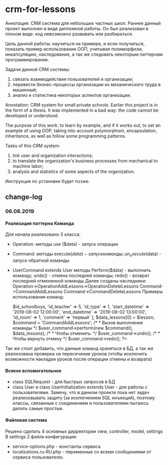 # crm-for-lessons
Аннотация: CRM система для небольших частных школ. Раннее данный проект выполнен в виде дипломной работы. Он был реализован в плохом виде: код невозможно развивать или разбираться. 

Цель данной работы: научиться на примере, и если получиться, показать пример использования ООП, учитывая полиморфизм, инкапсуляцию, наследование, а так же следовать некоторым паттернам программирования. 

Задачи данной CRM системы: 
1) связать взаимодействия пользователей и организации;
2) перевести бизнес-процессы организации из механического труда в машинный;
3) анализ и статистика некоторых аспектов организации.

Annotation: CRM system for small private schools. Earlier this project is in the form of a thesis. It was implemented in a bad way: the code cannot be developed or understood.

The purpose of this work: to learn by example, and if it works out, to set an example of using OOP, taking into account polymorphism, encapsulation, inheritance, as well as follow some programming patterns.

Tasks of this CRM system:
1) link user and organization interactions;
2) to translate the organization's business processes from mechanical to machine labor;
3) analysis and statistics of some aspects of the organization.

Инструкция по установке будет позже.

## change-log

### 06.08.2019

#### Реализация паттерна Команда

Для начала реализовано 3 класса: 
- Operation:
методы use ($data) - запуск операции
- Command:
методы execute($data) - запуск команды; un_execute($data) - запуск обратной команды
- UserCommand extends User
методы Perform($data) - выполнить команду; undo() - отмена последней команды; redo() - возврат последней отмененной команды
Далее созданы наследники:
Operation->OperationAddLessons->OperationDeleteLessons
Command->CommandAddLessons
Command->CommandDeleteLessons
Примеры использования команд:

    <?php
        $user_command = new UserCommand();
		/*
		* @command и @lesson можно получить с фронта
		*/
		$id_schoolboys = json_encode([1,2,3]);
		$lesson = [
				'id_schoolboys' => $id_schoolboys,
				'id_teacher' => 5,
				'id_type' => 1,
				'start_datetime' => '2019-08-02 12:00:00',
				'end_datetime' => '2019-08-02 13:00:00',
				'id_room' => 1,
				'comment' => 'первый'
			];
		$data_lessons[0] = $lesson;
		$command = 'CommandAddLessons';
		/*
		* Вызов выполнения команды
		*/
		$user_command->perform(new $command(), $data_lessons);
		/*
		* Чтобы отменить:
		*/
		$user_command->undo();
		/*
		* Чтобы вернуть отмену
		*/
		$user_command->redo();
    ?>

Так же стоит добавить, что данные команд храняться в БД, а так же реализована проверка на пересечение уроков (чтобы исключить возможности накладки уроков после операции отмены и возврата)
#### Всякое вспомогательное
- class SQLRequest - для быстрых запросов в БД
- class User и class UserInitialization extends User - для работы с пользователями. Замечу, что в данном проекте пока нет задач реализовывать защиту (за исключением SQL инъекций), поэтому классы, связанные с соединением и пользователями пытаюсь делать самые простые.
#### Файловая система
Решено сделать 4 основных дирректории view, controller, model, settings
В settings 2 файла конфигурации:
- service-options.php - константы сервиса
- localizations.ru-RU.php - переменные со всеми сообщениями от сервиса пользователю. 



